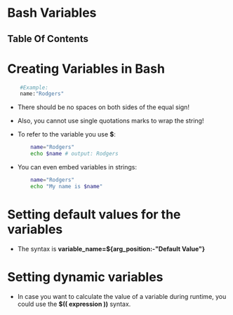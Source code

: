 # Bash Variables

## Table Of Contents

# Creating Variables in Bash
```sh
    #Example: 
    name:"Rodgers"
```
* There should be no spaces on both sides of the equal sign!
* Also, you cannot use single quotations marks to wrap the string!
* To refer to the variable you use __$__:

    ```sh
        name="Rodgers"
        echo $name # output: Rodgers
    ```

* You can even embed variables in strings:
    ```sh
        name="Rodgers"
        echo "My name is $name"
    ```

# Setting default values for the variables
* The syntax is __variable_name=${arg_position:-"Default Value"}__

# Setting dynamic variables
* In case you want to calculate the value of a variable during runtime, you could use the __$(( expression ))__ syntax.